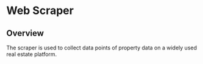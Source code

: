 # Web Scraper

## Overview
The scraper is used to collect data points of property data on a widely used real estate platform.
